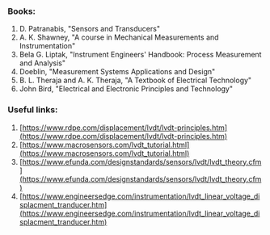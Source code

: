 ### Books:
1.  D. Patranabis, "Sensors and Transducers"
2. A. K. Shawney, "A course in Mechanical Measurements and Instrumentation"
3. Bela G. Liptak, "Instrument Engineers' Handbook: Process Measurement and Analysis"
4. Doeblin, "Measurement Systems Applications and Design"
5. B. L. Theraja and A. K. Theraja, "A Textbook of Electrical Technology"
6. John Bird, "Electrical and Electronic Principles and Technology"

### Useful links:
 
1. [https://www.rdpe.com/displacement/lvdt/lvdt-principles.htm](https://www.rdpe.com/displacement/lvdt/lvdt-principles.htm)
2. [https://www.macrosensors.com/lvdt_tutorial.html](https://www.macrosensors.com/lvdt_tutorial.html)
3. [https://www.efunda.com/designstandards/sensors/lvdt/lvdt_theory.cfm](https://www.efunda.com/designstandards/sensors/lvdt/lvdt_theory.cfm)
4. [https://www.engineersedge.com/instrumentation/lvdt_linear_voltage_displacment_tranducer.htm](https://www.engineersedge.com/instrumentation/lvdt_linear_voltage_displacment_tranducer.htm)


 


 

 

 